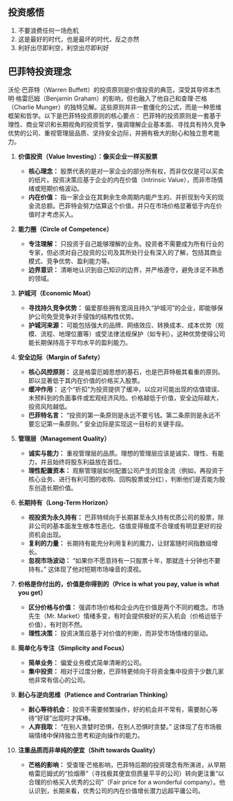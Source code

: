 ## 投资感悟
1. 不要浪费任何一场危机
2. 这是最好的时代，也是最坏的时代，反之亦然
3. 利好出尽即利空，利空出尽即利好

## 巴菲特投资理念
沃伦·巴菲特（Warren Buffett）的投资原则是价值投资的典范，深受其导师本杰明·格雷厄姆（Benjamin Graham）的影响，但也融入了他自己和查理·芒格（Charlie Munger）的独特见解。这些原则并非一套僵化的公式，而是一种思维框架和哲学。以下是巴菲特投资原则的核心要点：
巴菲特的投资原则是一套基于理性、商业常识和长期视角的投资哲学，强调理解企业基本面、寻找具有持久竞争优势的公司、重视管理层品质、坚持安全边际，并拥有极大的耐心和独立思考能力。

1.  **价值投资（Value Investing）：像买企业一样买股票**
    *   **核心理念：** 股票代表的是对一家企业的部分所有权，而非仅仅是可以买卖的纸片。投资决策应基于企业的内在价值（Intrinsic Value），而非市场情绪或短期价格波动。
    *   **内在价值：** 指一家企业在其剩余生命周期内能产生的、并折现到今天的现金流总额。巴菲特会努力估算这个价值，并只在市场价格显著低于内在价值时才考虑买入。

2.  **能力圈（Circle of Competence）**
    *   **专注理解：** 只投资于自己能够理解的业务。投资者不需要成为所有行业的专家，但必须对自己投资的公司及其所处行业有深入的了解，包括其商业模式、竞争优势、盈利能力等。
    *   **边界意识：** 清晰地认识到自己知识的边界，并严格遵守，避免涉足不熟悉的领域。

3.  **护城河（Economic Moat）**
    *   **寻找持久竞争优势：** 偏爱那些拥有宽阔且持久“护城河”的企业，即能够保护公司免受竞争对手侵蚀的结构性优势。
    *   **护城河来源：** 可能包括强大的品牌、网络效应、转换成本、成本优势（规模、流程、地理位置等）或受法律法规保护（如专利）。这种优势使得公司能长期保持高于平均水平的盈利能力。

4.  **安全边际（Margin of Safety）**
    *   **核心风控原则：** 这是格雷厄姆思想的基石，也是巴菲特极其看重的原则。即以显著低于其内在价值的价格买入股票。
    *   **缓冲作用：** 这个“折扣”为投资提供了缓冲，以应对可能出现的估值错误、未预料到的负面事件或宏观经济风险。价格越低于价值，安全边际越大，投资风险越低。
    *   **巴菲特名言：** “投资的第一条原则是永远不要亏钱。第二条原则是永远不要忘记第一条原则。” 安全边际是实现这一目标的关键手段。

5.  **管理层（Management Quality）**
    *   **诚实与能力：** 重视管理层的品质。理想的管理层应该是诚实、理性、有能力，并且始终将股东利益放在首位。
    *   **理性配置资本：** 观察管理层如何配置公司产生的现金流（例如，再投资于核心业务、进行有利可图的收购、回购股票或分红），判断他们是否能为股东创造长期价值。

6.  **长期持有（Long-Term Horizon）**
    *   **视投资为永久持有：** 巴菲特倾向于长期甚至永久持有优质公司的股票，除非公司的基本面发生根本性恶化、估值变得极度不合理或有明显更好的投资机会出现。
    *   **复利的力量：** 长期持有能充分利用复利的魔力，让财富随时间指数级增长。
    *   **忽视市场波动：** “如果你不愿意持有一只股票十年，那就连十分钟也不要持有。” 这体现了他对短期市场噪音的漠视。

7.  **价格是你付出的，价值是你得到的（Price is what you pay, value is what you get）**
    *   **区分价格与价值：** 强调市场价格和企业内在价值是两个不同的概念。市场先生（Mr. Market）情绪多变，有时会提供极好的买入机会（价格远低于价值），有时则不然。
    *   **理性决策：** 投资决策应基于对价值的判断，而非受市场情绪的驱动。

8.  **简单化与专注（Simplicity and Focus）**
    *   **简单业务：** 偏爱业务模式简单清晰的公司。
    *   **集中投资：** 相对于过度分散，巴菲特更倾向于将资金集中投资于少数几家他非常有信心的公司。

9.  **耐心与逆向思维（Patience and Contrarian Thinking）**
    *   **耐心等待机会：** 投资不需要频繁操作，好的机会并不常有，需要耐心等待“好球”出现时才挥棒。
    *   **人弃我取：** “在别人贪婪时恐惧，在别人恐惧时贪婪。” 这体现了在市场极端情绪中保持独立思考和逆向操作的能力。

10. **注重品质而非单纯的便宜（Shift towards Quality）**
    *   **芒格的影响：** 受查理·芒格影响，巴菲特后期的投资理念有所演进，从早期格雷厄姆式的“捡烟蒂”（寻找极其便宜但质量平平的公司）转向更注重“以合理的价格买入优秀的公司”（Fair price for a wonderful company）。他认识到，长期来看，优秀公司的内在价值增长潜力远超平庸公司。
